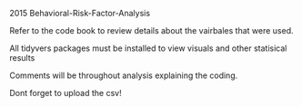 
2015 Behavioral-Risk-Factor-Analysis

Refer to the code book to review details about the vairbales that were used.

All tidyvers packages must be installed to view visuals and other statisical results 

Comments will be throughout analysis explaining the coding. 

Dont forget to upload the csv!


